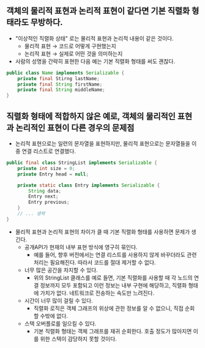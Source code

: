 

## 객체의 물리적 표현과 논리적 표현이 같다면 기본 직렬화 형태라도 무방하다.
- "이상적인 직렬화 상태" 로는 물리적 표현과 논리적 내용이 같은 것이다.
    - 물리적 표현 → 코드로 어떻게 구현했는지
    - 논리적 표현 → 실제로 어떤 것을 의미하는지
- 사람의 성명을 간략히 표현한 다음 예는 기본 직렬화 형태를 써도 괜찮다.
```java
public class Name implements Serializable {
    private final Stirng lastName;
    private final String firstName;
    private final String middleName;
}
```

## 직렬화 형태에 적합하지 않은 예로, 객체의 물리적인 표현과 논리적인 표현이 다른 경우의 문제점
- 논리적 표현으로는 일련의 문자열을 표현하지만, 물리적 표현으로는 문자열들을 이중 연결 리스트로 연결했다.
```java
public final class StringList implements Serializable {
    private int size = 0;
    private Entry head = null;

    private static class Entry implements Serializable {
        String data;
        Entry next;
        Entry previous;
    }
    // ... 생략
}
```
- 물리적 표현과 논리적 표현의 차이가 클 때 기본 직렬화 형태를 사용하면 문제가 생긴다.
    - 공개API가 현재의 내부 표현 방식에 영구히 묶인다.
        - 예를 들어, 향후 버전에서는 연결 리스트를 사용하지 않게 바꾸더라도 관련 처리는 필요해진다. 따라서 코드를 절대 제거할 수 없다.
    - 너무 많은 공간을 차지할 수 있다.
        - 위의 StringList 클래스를 예로 들면, 기본 직렬화를 사용할 때 각 노드의 연결 정보까지 모두 포함되고 이런 정보는 내부 구현에 해당하고, 직렬화 형태에 가치가 없다. 네트워크로 전송하는 속도만 느려진다.
    - 시간이 너무 많이 걸릴 수 있다.
        - 직렬화 로직은 객체 그래프의 위상에 관한 정보를 알 수 없으니, 직접 순회할 수밖에 없다.
    - 스택 오버플로를 일으킬 수 있다.
        - 기본 직렬화 형태는 객체 그래프를 재귀 순회한다. 호출 정도가 많아지면 이를 위한 스택이 감당하지 못할 것이다.
